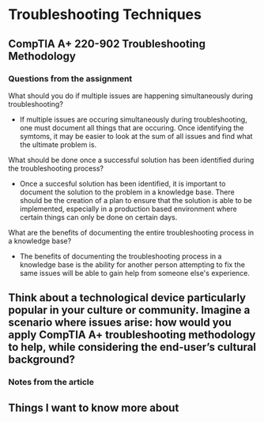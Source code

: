 # Troubleshooting Techniques

## CompTIA A+ 220-902 Troubleshooting Methodology

### Questions from the assignment
What should you do if multiple issues are happening simultaneously during troubleshooting?
- If multiple issues are occuring simultaneously during troubleshooting, one must document all things that are occuring. Once identifying the symtoms, it may be easier to look at the sum of all issues and find what the ultimate problem is. 

What should be done once a successful solution has been identified during the troubleshooting process?
- Once a succesful solution has been identified, it is important to document the solution to the problem in a knowledge base. There should be the creation of a plan to ensure that the solution is able to be implemented, especially in a production based environment where certain things can only be done on certain days. 

What are the benefits of documenting the entire troubleshooting process in a knowledge base?
- The benefits of documenting the troubleshooting process in a knowledge base is the ability for another person attempting to fix the same issues will be able to gain help from someone else's experience. 

Think about a technological device particularly popular in your culture or community. Imagine a scenario where issues arise: how would you apply CompTIA A+ troubleshooting methodology to help, while considering the end-user’s cultural background?
- 

### Notes from the article

## Things I want to know more about 
